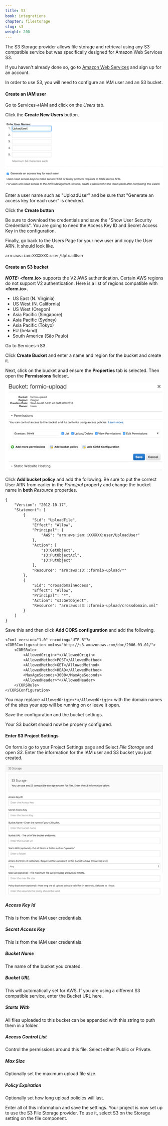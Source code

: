 ```yaml
---
title: S3
book: integrations
chapter: filestorage
slug: s3
weight: 200
---
```

The S3 Storage provider allows file storage and retrieval using any S3 compatible service but was specifically designed for Amazon Web Services S3.

If you haven't already done so, go to [Amazon Web Services](http://aws.amazon.com/) and sign up for an account.

In order to use S3, you will need to configure an IAM user and an S3 bucket.

#### Create an IAM user

Go to Services->IAM and click on the *Users* tab.

Click the **Create New Users** button.

![](/assets/img/aws-create-user.png)

Enter a user name such as "UploadUser" and be sure that "Generate an access key for each user" is checked.

Click the **Create button**

Be sure to download the credentials and save the "Show User Security Credentials". You are going to need the Access Key ID and Secret Access Key in the configuration.

Finally, go back to the Users Page for your new user and copy the User ARN. It should look like.

    arn:aws:iam:XXXXXXX:user/UploadUser

#### Create an S3 bucket

**_NOTE:_** **&lt;<span class="text-primary">form</span>.<span class="text-secondary">io</span>&gt;** supports the V2 AWS authentication. Certain AWS regions do not support V2 authentication. Here is a list of regions compatible with **&lt;<span class="text-primary">form</span>.<span class="text-secondary">io</span>&gt;**.

+ US East (N. Virginia)
+ US West (N. California)
+ US West (Oregon)
+ Asia Pacific (Singapore)
+ Asia Pacific (Sydney)
+ Asia Pacific (Tokyo)
+ EU (Ireland)
+ South America (São Paulo)

Go to Services->S3

Click **Create Bucket** and enter a name and region for the bucket and create it.

Next, click on the bucket anad ensure the **Properties** tab is selected. Then open the **Permissions** fieldset.

![](/assets/img/aws-s3-permissions.png)

Click **Add bucket policy** and add the following. Be sure to put the correct User ARN from earlier in the *Principal* property and change the bucket name in **both** *Resource* properties.

    {
        "Version": "2012-10-17",
        "Statement": [
            {
                "Sid": "UploadFile",
                "Effect": "Allow",
                "Principal": {
                    "AWS": "arn:aws:iam::XXXXXX:user/UploadUser"
                },
                "Action": [
                    "s3:GetObject",
                    "s3:PutObjectAcl",
                    "s3:PutObject"
                ],
                "Resource": "arn:aws:s3:::formio-upload/*"
            },
            {
                "Sid": "crossdomainAccess",
                "Effect": "Allow",
                "Principal": "*",
                "Action": "s3:GetObject",
                "Resource": "arn:aws:s3:::formio-upload/crossdomain.xml"
            }
        ]
    }

Save this and then click **Add CORS configuration** and add the following.

    <?xml version="1.0" encoding="UTF-8"?>
    <CORSConfiguration xmlns="http://s3.amazonaws.com/doc/2006-03-01/">
        <CORSRule>
            <AllowedOrigin>*</AllowedOrigin>
            <AllowedMethod>POST</AllowedMethod>
            <AllowedMethod>GET</AllowedMethod>
            <AllowedMethod>HEAD</AllowedMethod>
            <MaxAgeSeconds>3000</MaxAgeSeconds>
            <AllowedHeader>*</AllowedHeader>
        </CORSRule>
    </CORSConfiguration>

You may replace ```<AllowedOrigin>*</AllowedOrigin>``` with the domain names of the sites your app will be running on or leave it open.

Save the configuration and the bucket settings.

Your S3 bucket should now be properly configured.

#### Enter S3 Project Settings

On form.io go to your Project Settings page and Select *File Storage* and open *S3*. Enter the information for the IAM user and S3 bucket you just created.

![](/assets/img/s3.png)

##### Access Key Id

This is from the IAM user credentials.

##### Secret Access Key

This is from the IAM user credentials.

##### Bucket Name

The name of the bucket you created.

##### Bucket URL

This will automatically set for AWS. If you are using a different S3 compatible service, enter the Bucket URL here.

##### Starts With

All files uploaded to this bucket can be appended with this string to puth them in a folder.

##### Access Control List

Control the permissions around this file. Select either Public or Private.

##### Max Size

Optionally set the maximum upload file size.

##### Policy Expiration

Optionally set how long upload policies will last.

Enter all of this information and save the settings. Your project is now set up to use the S3 File Storage provider. To use it, select S3 on the Storage setting on the file component.
